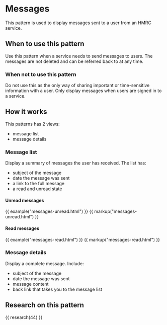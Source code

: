 # Messages

This pattern is used to display messages sent to a user from an HMRC service.

## When to use this pattern

Use this pattern when a service needs to send messages to users. The messages are not deleted and can be referred back to at any time.

### When not to use this pattern

Do not use this as the only way of sharing important or time-sensitive information with a user. Only display messages when users are signed in to a service.

## How it works

This patterns has 2 views:

* message list
* message details

### Message list

Display a summary of messages the user has received. The list has:

- subject of the message
- date the message was sent
- a link to the full message
- a read and unread state

#### Unread messages

{{ example("messages-unread.html") }}
{{ markup("messages-unread.html") }}

#### Read messages

{{ example("messages-read.html") }}
{{ markup("messages-read.html") }}

### Message details

Display a complete message. Include:

- subject of the message
- date the message was sent
- message content
- back link that takes you to the message list

## Research on this pattern

{{ research(44) }}

